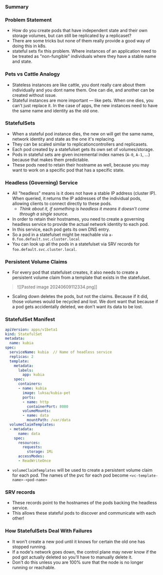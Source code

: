 ### Summary


### Problem Statement
- How do you create pods that have independent state and their own storage volumes, but can still be replicated by a replicaset?
- There are some tricks but none of them really provide a good way of doing this in k8s.
- stateful sets fix this problem. Where instances of an application need to be treated as "non-fungible" individuals where they have a stable name and state.

### Pets vs Cattle Analogy
- Stateless instances are like cattle, you dont really care about them individually and you dont name them. One can die, and another can be created without issue.
- Stateful instances are more important — like pets. When one dies, you can't just replace it. In the case of apps, the new instances need to have the same name and identity as the old one.

### StatefulSets
- When a stateful pod instance dies, the new on will get the same name, network identity and state as the one it's replacing.
- They can be scaled similar to replicationcontrollers and replicasets.
- Each pod created by a statefulset gets its own set of volumes/storage.
- Pods in stateful sets are given incremental index names (`A-0`, `A-1`, ...) because that makes them predictable.
- These pods need to retain their hostname as well, because you may want to work on a specific pod that has a specific state.

### Headless (Governing) Service
- All "headless" means is it does not have a stable IP address (cluster IP). When queried, it returns the IP addresses of the individual pods, allowing clients to connect directly to these pods.
	- _Think about it, if something is headless it means it doesn't come through a single source._
- In order to retain their hostnames, you need to create a governing headless service to provide the actual network identity to each pod.
- In this service, each pod gets its own DNS entry.
- So a pod in a statefulset might be reachable via `a-0.foo.default.svc.cluster.local`
- You can look up all the pods in a statefulset via SRV records for `foo.default.svc.cluster.local`.

### Persistent Volume Claims
- For every pod that statefulset creates, it also needs to create a persistent volume claim from a template that exists in the statefulset.

>![[Pasted image 20240609112334.png]]

- Scaling down deletes the pods, but not the claims. Because if it did, those volumes would be recycled and lost. We dont want that because if a pod gets accidentally deleted, we don't want its data to be lost.

### StatefulSet Manifest

```yaml
apiVersion: apps/v1beta1
kind: StatefulSet
metadata:
  name: kubia
spec:
  serviceName: kubia  // Name of headless service 
  replicas: 2
  template:
    metadata:
      labels:
        app: kubia
    spec:
      containers:
      - name: kubia
        image: luksa/kubia-pet
        ports:
        - name: http
          containerPort: 8080
        volumeMounts:
        - name: data
          mountPath: /var/data
  volumeClaimTemplates:
  - metadata:
      name: data
    spec:
      resources:
        requests:
          storage: 1Mi
      accessModes:
      - ReadWriteOnce
```

- `volumeClaimTemplates` will be used to create a persistent volume claim for each pod. The names of the pvc for each pod become `<vc-template-name>-<pod-name>`

### SRV records
- These records point to the hostnames of the pods backing the headless service.
- This allows these stateful pods to discover and communicate with each other! 

### How StatefulSets Deal With Failures
- It won't create a new pod until it knows for certain the old one has stopped running.
- If a node's network goes down, the control plane may never know if the pod got actually deleted so you'll have to manually delete it.
- Don't do this unless you are 100% sure that the node is no longer running or reachable.

